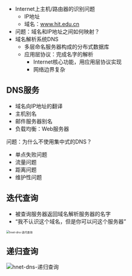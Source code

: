 * Internet上主机/路由器的识别问题
  * IP地址
  * 域名：www.hit.edu.cn
* 问题：域名和IP地址之间如何映射？
* 域名解析系统DNS
  * 多层命名服务器构成的分布式数据库
  * 应用层协议：完成名字的解析
    * Internet核心功能，用应用层协议实现
    * 网络边界复杂



## DNS服务

* 域名向IP地址的翻译
* 主机别名
* 邮件服务器别名
* 负载均衡：Web服务器

问题：为什么不使用集中式的DNS？

* 单点失败问题
* 流量问题
* 距离问题
* 维护性问题



## 迭代查询

* 被查询服务器返回域名解析服务器的名字
* “我不认识这个域名，但是你可以问这个服务器”

<img src="/Users/xuzheng/Projects/notes/Networking/Hagongda/4-DNS.assets/hnet-dns-迭代查询.png" alt="hnet-dns-迭代查询" style="zoom:50%;" />

## 递归查询

![hnet-dns-递归查询](/Users/xuzheng/Projects/notes/Networking/Hagongda/4-DNS.assets/hnet-dns-递归查询.png)

